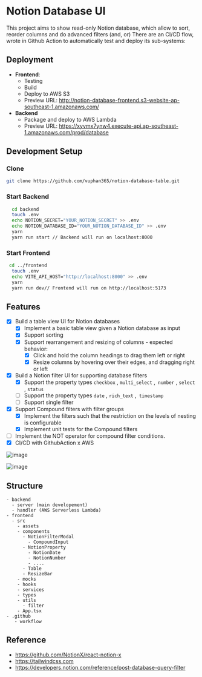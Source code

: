 # Notion Database UI
This project aims to show read-only Notion database, which allow to sort, reorder columns and do advanced filters (and, or)
There are an CI/CD flow, wrote in Github Action to automatically test and deploy its sub-systems:
## Deployment
 - **Frontend**:
	 - Testing
	 - Build
	 - Deploy to AWS S3
	 - Preview URL:  http://notion-database-frontend.s3-website-ap-southeast-1.amazonaws.com/
 - **Backend**
	 - Package and deploy to AWS Lambda
	 - Preview URL: https://xyvmx7ynw4.execute-api.ap-southeast-1.amazonaws.com/prod/database
## Development Setup
### Clone
```bash
git clone https://github.com/vuphan365/notion-database-table.git
```
### Start Backend
```bash
  cd backend
  touch .env
  echo NOTION_SECRET="YOUR_NOTION_SECRET" >> .env
  echo NOTION_DATABASE_ID="YOUR_NOTION_DATABASE_ID" >> .env
  yarn
  yarn run start // Backend will run on localhost:8000
```
### Start Frontend
```bash
 cd ../frontend
  touch .env
  echo VITE_API_HOST="http://localhost:8000" >> .env
  yarn
  yarn run dev// Frontend will run on http://localhost:5173
```
## Features

 - [x] Build a table view UI for Notion databases
	 - [x] Implement a basic table view given a Notion database as input
	 - [x] Support sorting
	 - [x] Support rearrangement and resizing of columns - expected behavior:
		 - [x] Click and hold the column headings to drag them left or right
		 - [x] Resize columns by hovering over their edges, and dragging right or left
 - [x] Build a Notion filter UI for supporting database filters
	 - [x] Support the property types `checkbox` , `multi_select` ,` number` ,
`select` , `status`
	- [ ] Support the property types `date` , `rich_text` ,` timestamp` 
	- [ ] Support single filter
- [x] Support Compound filters with filter groups
	- [x] Implement the filters such that the restriction on
the levels of nesting is configurable
	- [x]  Implement unit tests for the Compound filters
- [ ] Implement the NOT operator for compound filter conditions.
- [x] CI/CD with GithubAction x AWS

![image](https://github.com/vuphan365/notion-database-table/assets/29919845/47671e31-eaed-45f4-83b3-1accd43fb444)

![image](https://github.com/vuphan365/notion-database-table/assets/29919845/0ecac1d4-5425-44a6-9f8a-e567107e74e5)


## Structure
```
- backend
  - server (main developement)
  - handler (AWS Serverless Lambda)
- frontend
  - src
    - assets
    - components
      - NotionFilterModal
        - CompoundInput
      - NotionProperty
        - NotionDate
        - NotionNumber
        - ....
      - Table
      - ResizeBar
    - mocks
    - hooks
    - services
    - types
    - utils
      - filter
    - App.tsx
- .github
   - workflow
```
## Reference
- https://github.com/NotionX/react-notion-x
- https://tailwindcss.com
- https://developers.notion.com/reference/post-database-query-filter
